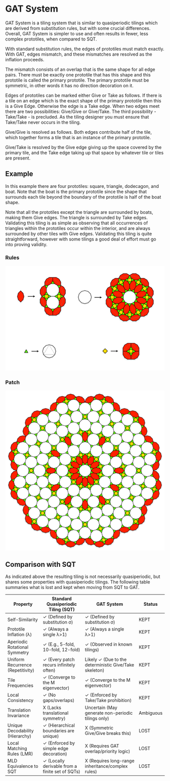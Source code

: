 # GAT System

GAT System is a tiling system that is similar to quasiperiodic tilings which are derived from substitution rules, but with some crucial differences. Overall, GAT System is simpler to use and often results in fewer, less complex prototiles, when compared to SQT.

With standard substitution rules, the edges of prototiles must match exactly. With GAT, edges mismatch, and these mismatches are resolved as the inflation proceeds.

The mismatch consists of an overlap that is the same shape for all edge pairs. There must be exactly one prototile that has this shape and this prototile is called the primary prototile. The primary prototile must be symmetric, in other words it has no direction decoration on it.

Edges of prototiles can be marked either Give or Take as follows. If there is a tile on an edge which is the exact shape of the primary prototile then this is a Give Edge. Otherwise the edge is a Take edge. When two edges meet there are two possibilities: Give/Give or Give/Take. The third possibility - Take/Take - is precluded. As the tiling designer you must ensure that Take/Take never occurs in the tiling.

Give/Give is resolved as follows. Both edges contribute half of the tile, which together forms a tile that is an instance of the primary prototile.

Give/Take is resolved by the Give edge giving up the space covered by the primary tile, and the Take edge taking up that space by whatever tile or tiles are present.

## Example

In this example there are four prototiles: square, triangle, dodecagon, and boat. Note that the boat is the primary prototile since the shape that surrounds each tile beyond the boundary of the prototile is half of the boat shape. 

Note that all the prototiles except the triangle are surrounded by boats, making them Give edges. The triangle is surrounded by Take edges. Validating this tiling is as simple as observing that all occurrences of triangles within the prototiles occur within the interior, and are always surrounded by other tiles with Give edges. Validating this tiling is quite straightforward, however with some tilings a good deal of effort must go into proving validity.

### Rules

![rules](/assets/images/2025-10-25/rules.png "rules")

### Patch

![patch](/assets/images/2025-10-25/patch.png "patch")


## Comparison with SQT

As indicated above the resulting tiling is not necessarily quasiperiodic, but shares some properties with quasiperiodic tilings. The following table summaries what is lost and kept when moving from SQT to GAT.



| Property                          | Standard Quasiperiodic Tiling (SQT)             | GAT System                                             | Status    |
|-----------------------------------|-------------------------------------------------|--------------------------------------------------------|-----------|
| Self-Similarity                   | ✓ (Defined by substitution σ)                   | ✓ (Defined by substitution σ)                          | KEPT      |
| Prototile Inflation (λ)           | ✓ (Always a single λ&gt;1)                      | ✓ (Always a single λ&gt;1)                             | KEPT      |
| Aperiodic Rotational Symmetry     | ✓ (E.g., 5-fold, 10-fold, 12-fold)              | ✓ (Observed in known tilings)                          | KEPT      |
| Uniform Recurrence (Repetitivity) | ✓ (Every patch recurs infinitely often)         | Likely ✓ (Due to the deterministic Give/Take skeleton) | KEPT      |
| Tile Frequencies                  | ✓ (Converge to the M eigenvector)               | ✓ (Converge to the M eigenvector)                      | KEPT      |
| Local Consistency                 | ✓ (No gaps/overlaps)                            | ✓ (Enforced by Take/Take prohibition)                  | KEPT      |
| Translation Invariance            | X (Lacks translational symmetry)                | Uncertain (May generate non-periodic tilings only)     | Ambiguous |
| Unique Decodability (Hierarchy)   | ✓ (Hierarchical boundaries are unique)          | X (Symmetric Give/Give breaks this)                    | LOST      |
| Local Matching Rules (LMR)        | ✓ (Enforced by simple edge decoration)          | X (Requires GAT overlap/priority logic)                | LOST      |
| MLD Equivalence to SQT            | ✓ (Locally derivable from a finite set of SQTs) | X (Requires long-range inheritance/complex rules)      | LOST      |



